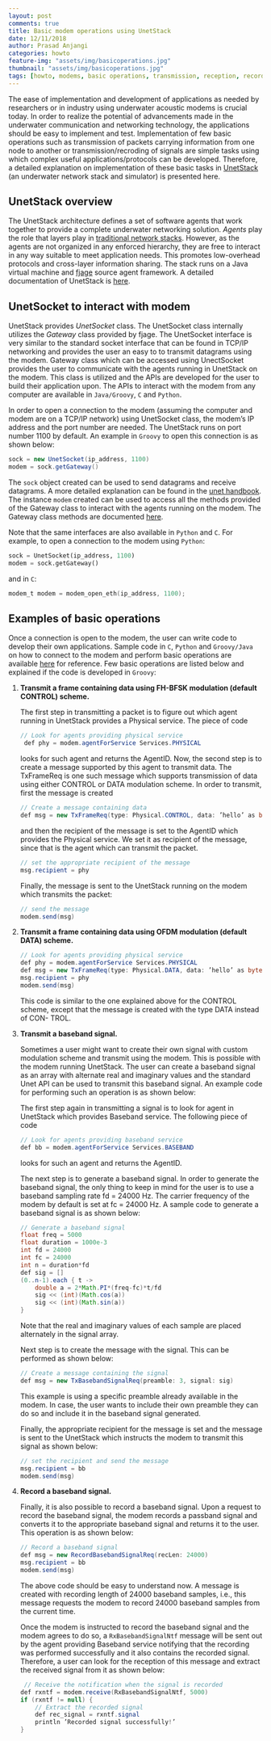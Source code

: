 ```yaml
---
layout: post
comments: true
title: Basic modem operations using UnetStack
date: 12/11/2018
author: Prasad Anjangi
categories: howto
feature-img: "assets/img/basicoperations.jpg"
thumbnail: "assets/img/basicoperations.jpg"
tags: [howto, modems, basic operations, transmission, reception, recording]
---
```


The ease of implementation and development of applications as needed by researchers or in industry using underwater acoustic modems is crucial today. In order to realize the potential of advancements made in the underwater communication and networking technology, the applications should be easy to implement and test. Implementation of few basic operations such as transmission of packets carrying information from one node to another or transmission/recroding of signals are simple tasks using which complex useful applications/protocols can be developed. Therefore, a detailed explanation on implementation of these basic tasks in [UnetStack](https://www.unetstack.net/) (an underwater network stack and simulator) is presented here.

## UnetStack overview
The UnetStack architecture defines a set of software agents that work together to provide a complete underwater networking solution. *Agents* play the role that layers play in [traditional network stacks](https://en.wikipedia.org/wiki/OSI_model). However, as the agents are not organized in any enforced hierarchy, they are free to interact in any way suitable to meet application needs. This promotes low-overhead protocols and cross-layer information sharing. The stack runs on a Java virtual machine and [fjage](https://org-arl.github.io/fjage/doc/html/introduction.html) source agent framework. A detailed documentation of UnetStack is [here](https://www.unetstack.net/docs.html).

## UnetSocket to interact with modem
UnetStack provides *UnetSocket* class. The UnetSocket class internally utilizes the  *Gateway* class provided by fjage. The UnetSocket interface is very similar to the standard socket interface that can be found in TCP/IP networking and provides the user an easy to to transmit datagrams using the modem. Gateway class which can be accessed using UnectSocket provides the user to communicate with the agents running in UnetStack on the modem. This class is utilized and the APIs are developed for the user to build their application upon. The APIs to interact with the modem from any computer are available in `Java/Groovy`, `C` and `Python`.

In order to open a connection to the modem (assuming the computer and modem are on a TCP/IP network) using UnetSocket class, the modem’s IP address and the port number are needed. The UnetStack runs on port number 1100 by default. An example in `Groovy` to open this connection is as shown below:

```java
sock = new UnetSocket(ip_address, 1100)
modem = sock.getGateway()
```
The `sock` object created can be used to send datagrams and receive datagrams. A more detailed explanation can be found in the [unet handbook](https://unetstack.net/handbook/unet-handbook_unetsocket_api.html).
The instance `modem` created can be used to access all the methods provided of the Gateway class to interact with the agents running on the modem. The Gateway class methods are documented [here](http://org-arl.github.io/fjage/javadoc/).

Note that the same interfaces are also available in `Python` and `C`. For example, to open a connection to the modem using `Python`:

```python
sock = UnetSocket(ip_address, 1100)
modem = sock.getGateway()
```

and in `C`:

```c
modem_t modem = modem_open_eth(ip_address, 1100);
```

## Examples of basic operations
Once a connection is open to the modem, the user can write code to develop their own applications. Sample code in `C`, `Python` and `Groovy/Java` on how to connect to the modem and perform basic operations are available [here](https://github.com/org-arl/unet-contrib/tree/master/contrib/Examples) for reference. Few basic operations are listed below and explained if the code is developed in `Groovy`:

1. **Transmit a frame containing data using FH-BFSK modulation (default CONTROL) scheme.**

    The first step in transmitting a packet is to figure out which agent running in UnetStack provides a Physical service. The piece of code

    ```java
    // Look for agents providing physical service
     def phy = modem.agentForService Services.PHYSICAL
    ```

    looks for such agent and returns the AgentID. Now, the second step is to create a message supported by this agent to transmit data. The TxFrameReq is one such message which supports transmission of data using either CONTROL or DATA modulation scheme. In order to transmit, first the message is created

    ```java
    // Create a message containing data
    def msg = new TxFrameReq(type: Physical.CONTROL, data: ’hello’ as byte[])
    ```

    and then the recipient of the message is set to the AgentID which provides the Physical service. We set it as recipient of the message, since that is the agent which can transmit the packet.

    ```java
    // set the appropriate recipient of the message
    msg.recipient = phy
    ```

    Finally, the message is sent to the UnetStack running on the modem which transmits the packet:

    ```java
    // send the message
    modem.send(msg)
    ```

2. **Transmit a frame containing data using OFDM modulation (default DATA) scheme.**

    ```java
    // Look for agents providing physical service
    def phy = modem.agentForService Services.PHYSICAL
    def msg = new TxFrameReq(type: Physical.DATA, data: ’hello’ as byte[])
    msg.recipient = phy
    modem.send(msg)
    ```

    This code is similar to the one explained above for the CONTROL scheme, except that the message is created with the type DATA instead of CON- TROL.

3. **Transmit a baseband signal.**

    Sometimes a user might want to create their own signal with custom modulation scheme and transmit using the modem. This is possible with the modem running UnetStack. The user can create a baseband signal as an array with alternate real and imaginary values and the standard Unet API can be used to transmit this baseband signal. An example code for performing such an operation is as shown below:

    The first step again in transmitting a signal is to look for agent in UnetStack which provides Baseband service. The following piece of code

    ```java
    // Look for agents providing baseband service
    def bb = modem.agentForService Services.BASEBAND
    ```

    looks for such an agent and returns the AgentID.

    The next step is to generate a baseband signal. In order to generate the baseband signal, the only thing to keep in mind for the user is to use a baseband sampling rate fd = 24000 Hz. The carrier frequency of the modem by default is set at fc = 24000 Hz. A sample code to generate a baseband signal is as shown below:

    ```java
    // Generate a baseband signal
    float freq = 5000
    float duration = 1000e-3
    int fd = 24000
    int fc = 24000
    int n = duration*fd
    def sig = []
    (0..n-1).each { t ->
        double a = 2*Math.PI*(freq-fc)*t/fd
        sig << (int)(Math.cos(a))
        sig << (int)(Math.sin(a))
    }
    ```

    Note that the real and imaginary values of each sample are placed alternately in the signal array.

    Next step is to create the message with the signal. This can be performed as shown below:

    ```java
    // Create a message containing the signal
    def msg = new TxBasebandSignalReq(preamble: 3, signal: sig)
    ```

    This example is using a specific preamble already available in the modem. In case, the user wants to include their own preamble they can do so and include it in the baseband signal generated.

    Finally, the appropriate recipient for the message is set and the message is sent to the UnetStack which instructs the modem to transmit this signal as shown below:

    ```java
    // set the recipient and send the message
    msg.recipient = bb
    modem.send(msg)
    ```

4. **Record a baseband signal.**

    Finally, it is also possible to record a baseband signal. Upon a request to record the baseband signal, the modem records a passband signal and converts it to the appropriate baseband signal and returns it to the user. This operation is as shown below:

    ```java
    // Record a baseband signal
    def msg = new RecordBasebandSignalReq(recLen: 24000)
    msg.recipient = bb
    modem.send(msg)
    ```

    The above code should be easy to understand now. A message is created with recording length of 24000 baseband samples, i.e., this message requests the modem to record 24000 baseband samples from the current time.

    Once the modem is instructed to record the baseband signal and the modem agrees to do so, a `RxBasebandSignalNtf` message will be sent out by the agent providing Baseband service notifying that the recording was performed successfully and it also contains the recorded signal. Therefore, a user can look for the reception of this message and extract the received signal from it as shown below:

    ```java
     // Receive the notification when the signal is recorded
    def rxntf = modem.receive(RxBasebandSignalNtf, 5000)
    if (rxntf != null) {
        // Extract the recorded signal
        def rec_signal = rxntf.signal
        println ’Recorded signal successfully!’
    }
    ```
